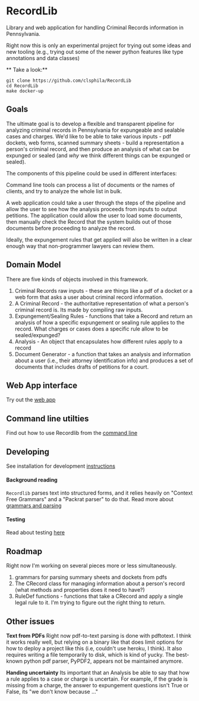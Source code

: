 # RecordLib

Library and web application for handling Criminal Records information in Pennsylvania.

Right now this is only an experimental project for trying out some ideas and new tooling (e.g., trying out some of the newer python features like type annotations and data classes)

** Take a look:**
```
git clone https://github.com/clsphila/RecordLib
cd RecordLib
make docker-up
```

## Goals

The ultimate goal is to develop a flexible and transparent pipeline for analyzing criminal records in Pennsylvania for expungeable and sealable cases and charges. We'd like to be able to take various inputs - pdf dockets, web forms, scanned summary sheets - build a representation a person's criminal record, and then produce an analysis of what can be expunged or sealed (and _why_ we think different things can be expunged or sealed).

The components of this pipeline could be used in different interfaces:

Command line tools can process a list of documents or the names of clients, and try to analyze the whole list in bulk.

A web application could take a user through the steps of the pipeline and allow the user to see how the analysis proceeds from inputs to output petitions. The application could allow the user to load some documents, then manually check the Record that the system builds out of those documents before proceeding to analyze the record.

Ideally, the expungement rules that get applied will also be written in a clear enough way that non-programmer lawyers can review them.

## Domain Model

There are five kinds of objects involved in this framework.


1. Criminal Records raw inputs - these are things like a pdf of a docket or a web form that asks a user about criminal record information.
2. A Criminal Record - the authoritative representation of what a person's criminal record is. Its made by compiling raw inputs.
3. Expungement/Sealing Rules - functions that take a Record and return an analysis of how a specific expungement or sealing rule applies to the record. What charges or cases does a specific rule allow to be sealed/expunged?
4. Analysis - An object that encapsulates how different rules apply to a record
5. Document Generator - a function that takes an analysis and information about a user (i.e., their attorney identification info) and produces a set of documents that includes drafts of petitions for a court.

## Web App interface

Try out the [web app](/docs/pages/webapp.rst)

## Command line utilties

Find out how to use Recordlib from the [command line](/docs/pages/cli.rst)

## Developing

See installation for development [instructions](/docs/pages/developing.rst)

#### Background reading

`Recordlib` parses text into structured forms, and it relies heavily on "Context Free Grammars" and a "Packrat parser" to do that. Read more about [grammars and parsing](docs/pages/grammars.rst) 

#### Testing

Read about testing [here](/docs/pages/testing.rst)

## Roadmap

Right now I'm working on several pieces more or less simultaneously.

1. grammars for parsing summary sheets and dockets from pdfs
2. The CRecord class for managing information about a person's record (what methods and properties does it need to have?)
3. RuleDef functions - functions that take a CRecord and apply a single legal rule to it. I'm trying to figure out the right thing to return.


## Other issues

**Text from PDFs**
Right now pdf-to-text parsing is done with pdftotext. I think it works really well, but relying on a binary like that does limit options for how to deploy a project like this (i.e, couldn't use heroku, I think). It also requires writing a file temporarily to disk, which is kind of yucky. The best-known python pdf parser, PyPDF2, appears not be maintained anymore.

**Handing uncertainty**
Its important that an Analysis be able to say that how a rule applies to a case or charge is uncertain. For example, if the grade is missing from a charge, the answer to expungement questions isn't True or False, its "we don't know because ..."  

